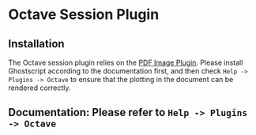 # Octave Session Plugin

## Installation
The Octave session plugin relies on the [PDF Image Plugin](plugin_image_pdf.md). Please install Ghostscript according to the documentation first, and then check `Help -> Plugins -> Octave` to ensure that the plotting in the document can be rendered correctly.

## Documentation: Please refer to `Help -> Plugins -> Octave`
